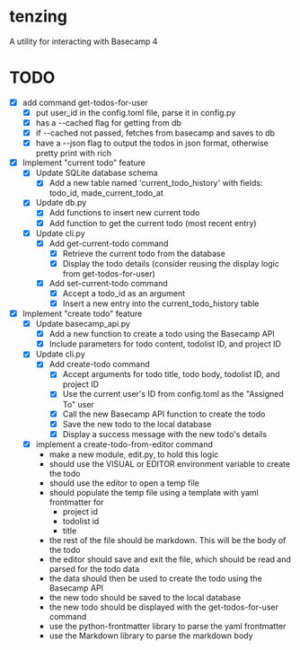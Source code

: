 # tenzing

A utility for interacting with Basecamp 4


# TODO
- [X] add command get-todos-for-user 
    - [X] put user_id in the config.toml file, parse it in config.py
    - [X] has a --cached flag for getting from db
    - [X] if --cached not passed, fetches from basecamp and saves to db
    - [X] have a --json flag to output the todos in json format, otherwise pretty print with rich

- [X] Implement "current todo" feature
    - [X] Update SQLite database schema
        - [X] Add a new table named 'current_todo_history' with fields: todo_id, made_current_todo_at
    - [X] Update db.py
        - [X] Add functions to insert new current todo
        - [X] Add function to get the current todo (most recent entry)
    - [X] Update cli.py
        - [X] Add get-current-todo command
            - [X] Retrieve the current todo from the database
            - [X] Display the todo details (consider reusing the display logic from get-todos-for-user)
        - [X] Add set-current-todo command
            - [X] Accept a todo_id as an argument
            - [X] Insert a new entry into the current_todo_history table

- [X] Implement "create todo" feature
    - [X] Update basecamp_api.py
        - [X] Add a new function to create a todo using the Basecamp API
        - [X] Include parameters for todo content, todolist ID, and project ID
    - [X] Update cli.py
        - [X] Add create-todo command
            - [X] Accept arguments for todo title, todo body, todolist ID, and project ID
            - [X] Use the current user's ID from config.toml as the "Assigned To" user
            - [X] Call the new Basecamp API function to create the todo
            - [X] Save the new todo to the local database
            - [X] Display a success message with the new todo's details
    - [X] implement a create-todo-from-editor command
        - make a new module, edit.py, to hold this logic
        - should use the VISUAL or EDITOR environment variable to create the todo
        - should use the editor to open a temp file
        - should populate the temp file using a template with yaml frontmatter for
            - project id
            - todolist id
            - title
        - the rest of the file should be markdown.  This will be the body of the todo
        - the editor should save and exit the file, which should be read and parsed for the todo data
        - the data should then be used to create the todo using the Basecamp API
        - the new todo should be saved to the local database
        - the new todo should be displayed with the get-todos-for-user command
        - use the python-frontmatter library to parse the yaml frontmatter
        - use the Markdown library to parse the markdown body
